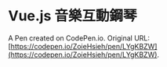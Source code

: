 # Vue.js 音樂互動鋼琴

A Pen created on CodePen.io. Original URL: [https://codepen.io/ZoieHsieh/pen/LYgKBZW](https://codepen.io/ZoieHsieh/pen/LYgKBZW).

